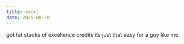 ```yaml
---
title: excel
date: 2025-08-20
---
```


got fat stacks of excellence credits its just that easy for a guy like me